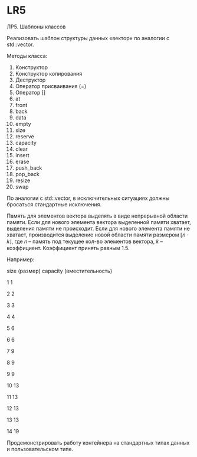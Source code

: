 # LR5
ЛР5. Шаблоны классов

Реализовать шаблон структуры данных «вектор» по аналогии с std::vector.

Методы класса:
1) Конструктор
2) Конструктор копирования
3) Деструктор
4) Оператор присваивания (=)
5) Оператор []
6) at
7) front
8) back
9) data
10) empty
11) size
12) reserve
13) capacity
14) clear
15) insert
16) erase
17) push_back
18) pop_back
19) resize
20) swap

По аналогии с std::vector, в исключительных ситуациях должны бросаться стандартные
исключения.

Память для элементов вектора выделять в виде непрерывной области памяти. Если для
нового элемента вектора выделенной памяти хватает, выделения памяти не происходит.
Если для нового элемента памяти не хватает, производится выделение новой области
памяти размером ⌊𝑛 ⋅ 𝑘⌋, где 𝑛 – память под текущее кол-во элементов вектора, 𝑘 –
коэффициент. Коэффициент принять равным 1.5.

Например:

size (размер) capacity (вместительность)

1               1

2               2

3               3

4               4

5               6

6               6

7               9

8               9

9               9

10              13

11              13

12              13

13              13

14              19

Продемонстрировать работу контейнера на стандартных типах данных и пользовательском
типе.
